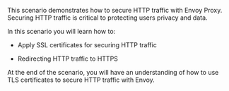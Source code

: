 This scenario demonstrates how to secure HTTP traffic with Envoy Proxy. Securing HTTP traffic is critical to protecting users privacy and data.

In this scenario you will learn how to:

* Apply SSL certificates for securing HTTP traffic

* Redirecting HTTP traffic to HTTPS

At the end of the scenario, you will have an understanding of how to use TLS certificates to secure HTTP traffic with Envoy.